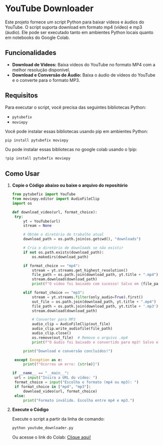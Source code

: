 # YouTube Downloader
Este projeto fornece um script Python para baixar vídeos e áudios do YouTube. O script suporta download em formato mp4 (vídeo) e mp3 (áudio). Ele pode ser executado tanto em ambientes Python locais quanto em notebooks do Google Colab.

## Funcionalidades

- **Download de Vídeos:** Baixa vídeos do YouTube no formato MP4 com a melhor resolução disponível.
- **Download e Conversão de Áudio:** Baixa o áudio de vídeos do YouTube e o converte para o formato MP3.

## Requisitos

Para executar o script, você precisa das seguintes bibliotecas Python:

- `pytubefix`
- `moviepy`

Você pode instalar essas bibliotecas usando pip em ambientes Python:

```bash
pip install pytubefix moviepy
```
Ou pode instalar essas bibliotecas no google colab usando o !pip:

```bash
!pip install pytubefix moviepy
```

## Como Usar

1. **Copie o Código abaixo ou baixe o arquivo do repositório**

   ```python
   from pytubefix import YouTube
   from moviepy.editor import AudioFileClip
   import os

   def download_video(url, format_choice):
    try:
        yt = YouTube(url)
        stream = None

        # Obtém o diretório de trabalho atual
        download_path = os.path.join(os.getcwd(), "downloads")

        # Cria o diretório de downloads se não existir
        if not os.path.exists(download_path):
            os.makedirs(download_path)

        if format_choice == "mp4":
            stream = yt.streams.get_highest_resolution()
            file_path = os.path.join(download_path, yt.title + ".mp4")
            stream.download(download_path)
            print(f"O vídeo foi baixado com sucesso! Salvo em {file_path}")

        elif format_choice == "mp3":
            stream = yt.streams.filter(only_audio=True).first()
            out_file = os.path.join(download_path, yt.title + ".mp4")
            file_path = os.path.join(download_path, yt.title + '.mp3')
            stream.download(download_path)

            # Converter para MP3
            audio_clip = AudioFileClip(out_file)
            audio_clip.write_audiofile(file_path)
            audio_clip.close()
            os.remove(out_file)  # Remove o arquivo .mp4
            print(f"O áudio foi baixado e convertido para mp3! Salvo em {file_path}")

        print("Download e conversão concluídos!")

    except Exception as e:
        print(f"Ocorreu um erro: {str(e)}")

   if __name__ == "__main__":
    url = input("Insira a URL do vídeo: ")
    format_choice = input("Escolha o formato (mp4 ou mp3): ")
    if format_choice in ["mp4", "mp3"]:
        download_video(url, format_choice)
    else:
        print("Formato inválido. Escolha entre mp4 e mp3.")
   ```

2. **Execute o Código**

   Execute o script a partir da linha de comando:

   ```bash
   python youtube_downloader.py
   ```
   Ou acesse o link do Colab:
   [Clique aqui!](https://colab.research.google.com/drive/1EddSEpQKAqELwSOskeKCEmqkWhzhJzCb?usp=sharing)
